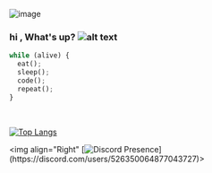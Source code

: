 ![image](https://i.imgur.com/8SggKJt.gif)


### hi , What's up?       ![alt text](https://i.imgur.com/auRW6IX.gif "Logo Title Text 1"  )
  
  ```python
while (alive) {
    eat();
    sleep();
    code();
    repeat();
}
```

<br>
  
[![Top Langs](https://github-readme-stats.vercel.app/api/top-langs/?username=XOOLE)](https://github.com/anuraghazra/github-readme-stats)
  
<img align="Right" [![Discord Presence](https://lanyard-profile-readme.vercel.app/api/526350064877043727?theme=dark&bg=#010409&animated=true&hideDiscrim=true&borderRadius=30px&idleMessage=Probably%20doing%20something%20else...)](https://discord.com/users/526350064877043727)>


</details>
